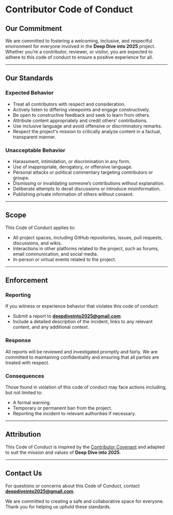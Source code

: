 # Contributor Code of Conduct

## **Our Commitment**

We are committed to fostering a welcoming, inclusive, and respectful environment for everyone involved in the **Deep Dive into 2025** project. Whether you’re a contributor, reviewer, or visitor, you are expected to adhere to this code of conduct to ensure a positive experience for all.

---

## **Our Standards**

### **Expected Behavior**
- Treat all contributors with respect and consideration.
- Actively listen to differing viewpoints and engage constructively.
- Be open to constructive feedback and seek to learn from others.
- Attribute content appropriately and credit others' contributions.
- Use inclusive language and avoid offensive or discriminatory remarks.
- Respect the project's mission to critically analyze content in a factual, transparent manner.

### **Unacceptable Behavior**
- Harassment, intimidation, or discrimination in any form.
- Use of inappropriate, derogatory, or offensive language.
- Personal attacks or political commentary targeting contributors or groups.
- Dismissing or invalidating someone’s contributions without explanation.
- Deliberate attempts to derail discussions or introduce misinformation.
- Publishing private information of others without consent.

---

## **Scope**

This Code of Conduct applies to:
- All project spaces, including GitHub repositories, issues, pull requests, discussions, and wikis.
- Interactions in other platforms related to the project, such as forums, email communication, and social media.
- In-person or virtual events related to the project.

---

## **Enforcement**

### **Reporting**
If you witness or experience behavior that violates this code of conduct:
- Submit a report to **[deepdiveinto2025@gmail.com](mailto:deepdiveinto2025@gmail.com)**.
- Include a detailed description of the incident, links to any relevant content, and any additional context.

### **Response**
All reports will be reviewed and investigated promptly and fairly. We are committed to maintaining confidentiality and ensuring that all parties are treated with respect.

### **Consequences**
Those found in violation of this code of conduct may face actions including, but not limited to:
- A formal warning.
- Temporary or permanent ban from the project.
- Reporting the incident to relevant authorities if necessary.

---

## **Attribution**

This Code of Conduct is inspired by the [Contributor Covenant](https://www.contributor-covenant.org) and adapted to suit the mission and values of **Deep Dive into 2025**.

---

## **Contact Us**

For questions or concerns about this Code of Conduct, contact **[deepdiveinto2025@gmail.com](mailto:deepdiveinto2025@gmail.com)**.

We are committed to creating a safe and collaborative space for everyone. Thank you for helping us uphold these standards.
